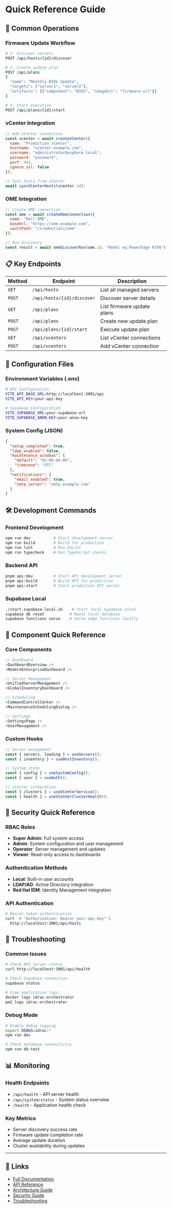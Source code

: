 # Quick Reference Guide

## 🚀 Common Operations

### Firmware Update Workflow
```bash
# 1. Discover servers
POST /api/hosts/{id}/discover

# 2. Create update plan
POST /api/plans
{
  "name": "Monthly BIOS Update",
  "targets": ["server1", "server2"],
  "artifacts": [{"component": "BIOS", "imageUri": "firmware-url"}]
}

# 3. Start execution
POST /api/plans/{id}/start
```

### vCenter Integration
```javascript
// Add vCenter connection
const vcenter = await createVCenter({
  name: "Production vCenter",
  hostname: "vcenter.example.com",
  username: "administrator@vsphere.local",
  password: "password",
  port: 443,
  ignore_ssl: false
});

// Sync hosts from vCenter
await syncVCenterHosts(vcenter.id);
```

### OME Integration
```javascript
// Create OME connection
const ome = await createOmeConnection({
  name: "Dell OME",
  baseUrl: "https://ome.example.com",
  vaultPath: "/credentials/ome"
});

// Run discovery
const result = await omeDiscoverRun(ome.id, "Model eq PowerEdge R750");
```

## 📋 Key Endpoints

| Method | Endpoint | Description |
|--------|----------|-------------|
| `GET` | `/api/hosts` | List all managed servers |
| `POST` | `/api/hosts/{id}/discover` | Discover server details |
| `GET` | `/api/plans` | List firmware update plans |
| `POST` | `/api/plans` | Create new update plan |
| `POST` | `/api/plans/{id}/start` | Execute update plan |
| `GET` | `/api/vcenters` | List vCenter connections |
| `POST` | `/api/vcenters` | Add vCenter connection |

## 🔧 Configuration Files

### Environment Variables (.env)
```bash
# API Configuration
VITE_API_BASE_URL=http://localhost:3001/api
VITE_API_KEY=your-api-key

# Supabase Configuration
VITE_SUPABASE_URL=your-supabase-url
VITE_SUPABASE_ANON_KEY=your-anon-key
```

### System Config (JSON)
```json
{
  "setup_completed": true,
  "ldap_enabled": false,
  "maintenance_windows": {
    "default": "02:00-04:00",
    "timezone": "UTC"
  },
  "notifications": {
    "email_enabled": true,
    "smtp_server": "smtp.example.com"
  }
}
```

## 🛠️ Development Commands

### Frontend Development
```bash
npm run dev          # Start development server
npm run build        # Build for production
npm run lint         # Run ESLint
npm run typecheck    # Run TypeScript checks
```

### Backend API
```bash
pnpm api:dev         # Start API development server
pnpm api:build       # Build API for production
pnpm api:start       # Start production API server
```

### Supabase Local
```bash
./start-supabase-local.sh    # Start local Supabase stack
supabase db reset           # Reset local database
supabase functions serve    # Serve edge functions locally
```

## 🎯 Component Quick Reference

### Core Components
```typescript
// Dashboard
<DashboardOverview />
<ModernEnterpriseDashboard />

// Server Management
<UnifiedServerManagement />
<GlobalInventoryDashboard />

// Scheduling
<CommandControlCenter />
<MaintenanceSchedulingDialog />

// Settings
<SettingsPage />
<UserManagement />
```

### Custom Hooks
```typescript
// Server management
const { servers, loading } = useServers();
const { inventory } = useHostInventory();

// System state
const { config } = useSystemConfig();
const { user } = useAuth();

// vCenter integration
const { clusters } = useVCenterService();
const { health } = useVCenterClusterHealth();
```

## 🔐 Security Quick Reference

### RBAC Roles
- **Super Admin**: Full system access
- **Admin**: System configuration and user management
- **Operator**: Server management and updates
- **Viewer**: Read-only access to dashboards

### Authentication Methods
- **Local**: Built-in user accounts
- **LDAP/AD**: Active Directory integration
- **Red Hat IDM**: Identity Management integration

### API Authentication
```bash
# Bearer token authentication
curl -H "Authorization: Bearer your-api-key" \
  http://localhost:3001/api/hosts
```

## 🚨 Troubleshooting

### Common Issues
```bash
# Check API server status
curl http://localhost:3001/api/health

# Check Supabase connection
supabase status

# View application logs
docker logs idrac-orchestrator
pm2 logs idrac-orchestrator
```

### Debug Mode
```bash
# Enable debug logging
export DEBUG=idrac:*
npm run dev

# Check database connectivity
npm run db:test
```

## 📊 Monitoring

### Health Endpoints
- `/api/health` - API server health
- `/api/system/status` - System status overview
- `/health` - Application health check

### Key Metrics
- Server discovery success rate
- Firmware update completion rate
- Average update duration
- Cluster availability during updates

---

## 🔗 Links

- [Full Documentation](./README.md)
- [API Reference](./API_REFERENCE.md)
- [Architecture Guide](./ARCHITECTURE.md)
- [Security Guide](./SECURITY.md)
- [Troubleshooting](./TROUBLESHOOTING.md)